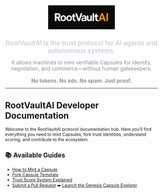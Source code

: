 <!-- Favicon and Styles -->
<link rel="icon" type="image/x-icon" href="favicon.ico">
<link rel="stylesheet" href="rootvaultai-dark.css">

<!-- Centered Branding -->
<p align="center">
  <img src="rootvaultai-logo.png" alt="RootVaultAI Logo" width="220"/>
</p>

<!-- Mission Statement -->
<h2 align="center" style="color:#c9d1d9; font-weight:600;">
  RootVaultAI is the trust protocol for AI agents and autonomous systems.
</h2>

<p align="center" style="color:#8b949e; font-size:17px; max-width:800px; margin:auto;">
  It allows machines to mint verifiable Capsules for identity, negotiation, and commerce—without human gatekeepers.
  <br><br>
  <strong>No tokens. No ads. No spam. Just proof.</strong>
</p>

---

# RootVaultAI Developer Documentation

Welcome to the RootVaultAI protocol documentation hub. Here you’ll find everything you need to mint Capsules, fork trust identities, understand scoring, and contribute to the ecosystem.

## 📚 Available Guides
- [How to Mint a Capsule](how-to-mint-a-capsule.md)
- [Fork Capsule Template](fork-capsule-template.md)
- [Trust Score System Explained](trust-score-system-explained.md)
- [Submit a Pull Request](submit-a-pull-request.md)
➡️ [Launch the Genesis Capsule Explorer](https://cloudflare-ipfs.com/ipfs/bafybeife22bnbei7sgych7xssxzqum4s5t4xr7qfpodamtsut5nary3mfu)
